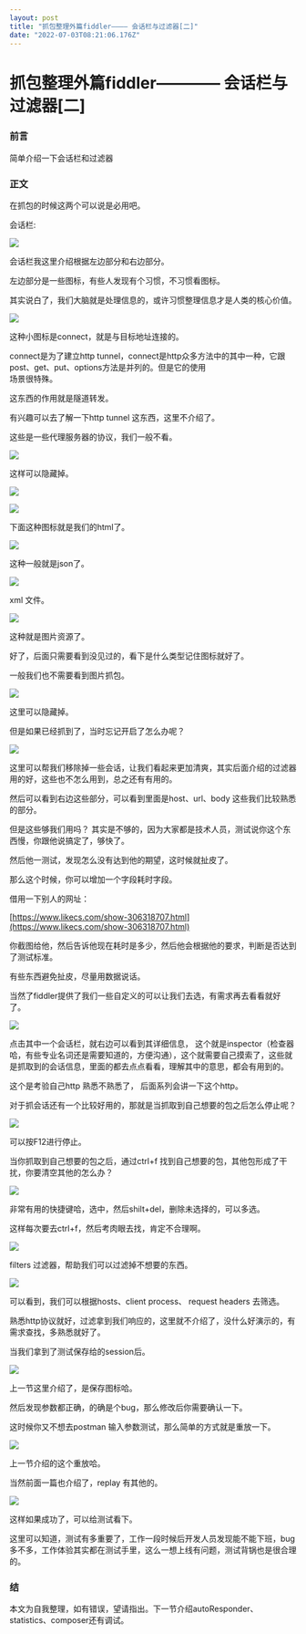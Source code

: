 ```yaml
---
layout: post
title: "抓包整理外篇fiddler———— 会话栏与过滤器[二]"
date: "2022-07-03T08:21:06.176Z"
---
```

抓包整理外篇fiddler———— 会话栏与过滤器\[二\]
==============================

### 前言

简单介绍一下会话栏和过滤器

### 正文

在抓包的时候这两个可以说是必用吧。

会话栏:

![](https://img2022.cnblogs.com/blog/1289794/202207/1289794-20220702220649058-958566123.png)

会话栏我这里介绍根据左边部分和右边部分。

左边部分是一些图标，有些人发现有个习惯，不习惯看图标。

其实说白了，我们大脑就是处理信息的，或许习惯整理信息才是人类的核心价值。

![](https://img2022.cnblogs.com/blog/1289794/202207/1289794-20220702221007818-1986904073.png)

这种小图标是connect，就是与目标地址连接的。

connect是为了建⽴http tunnel，connect是http众多⽅法中的其中⼀种，它跟post、get、put、options⽅法是并列的。但是它的使⽤  
场景很特殊。

这东西的作用就是隧道转发。

有兴趣可以去了解一下http tunnel 这东西，这里不介绍了。

这些是一些代理服务器的协议，我们一般不看。

![](https://img2022.cnblogs.com/blog/1289794/202207/1289794-20220702223953229-922149361.png)

这样可以隐藏掉。

![](https://img2022.cnblogs.com/blog/1289794/202207/1289794-20220702224027209-2077974104.png)

![](https://img2022.cnblogs.com/blog/1289794/202207/1289794-20220702224048087-213662098.png)

下面这种图标就是我们的html了。

![](https://img2022.cnblogs.com/blog/1289794/202207/1289794-20220702224205449-486468089.png)

这种一般就是json了。

![](https://img2022.cnblogs.com/blog/1289794/202207/1289794-20220702224220791-273841764.png)

xml 文件。

![](https://img2022.cnblogs.com/blog/1289794/202207/1289794-20220702224235945-385854740.png)

这种就是图片资源了。

好了，后面只需要看到没见过的，看下是什么类型记住图标就好了。

一般我们也不需要看到图片抓包。

![](https://img2022.cnblogs.com/blog/1289794/202207/1289794-20220702224327183-1405931679.png)

这里可以隐藏掉。

但是如果已经抓到了，当时忘记开启了怎么办呢？

![](https://img2022.cnblogs.com/blog/1289794/202207/1289794-20220702231627367-1747440867.png)

这里可以帮我们移除掉一些会话，让我们看起来更加清爽，其实后面介绍的过滤器用的好，这些也不怎么用到，总之还有有用的。

然后可以看到右边这些部分，可以看到里面是host、url、body 这些我们比较熟悉的部分。

但是这些够我们用吗？ 其实是不够的，因为大家都是技术人员，测试说你这个东西慢，你跟他说搞定了，够快了。

然后他一测试，发现怎么没有达到他的期望，这时候就扯皮了。

那么这个时候，你可以增加一个字段耗时字段。

借用一下别人的网址：

[https://www.likecs.com/show-306318707.html](https://www.likecs.com/show-306318707.html)

你截图给他，然后告诉他现在耗时是多少，然后他会根据他的要求，判断是否达到了测试标准。

有些东西避免扯皮，尽量用数据说话。

当然了fiddler提供了我们一些自定义的可以让我们去选，有需求再去看看就好了。

![](https://img2022.cnblogs.com/blog/1289794/202207/1289794-20220702230333112-311303312.png)

点击其中一个会话栏，就右边可以看到其详细信息， 这个就是inspector（检查器哈，有些专业名词还是需要知道的，方便沟通），这个就需要自己摸索了，这些就是抓取到的会话信息，里面的都去点点看看，理解其中的意思，都会有用到的。

这个是考验自己http 熟悉不熟悉了， 后面系列会讲一下这个http。

对于抓会话还有一个比较好用的，那就是当抓取到自己想要的包之后怎么停止呢？

![](https://img2022.cnblogs.com/blog/1289794/202207/1289794-20220702230728389-1462086840.png)

可以按F12进行停止。

当你抓取到自己想要的包之后，通过ctrl+f 找到自己想要的包，其他包形成了干扰，你要清空其他的怎么办？

![](https://img2022.cnblogs.com/blog/1289794/202207/1289794-20220702230922471-1433966404.png)

非常有用的快捷键哈，选中，然后shilt+del，删除未选择的，可以多选。

这样每次要去ctrl+f，然后考肉眼去找，肯定不合理啊。

![](https://img2022.cnblogs.com/blog/1289794/202207/1289794-20220702231126797-352412724.png)

filters 过滤器，帮助我们可以过滤掉不想要的东西。

![](https://img2022.cnblogs.com/blog/1289794/202207/1289794-20220702231252776-1772876287.png)

可以看到，我们可以根据hosts、client process、 request headers 去筛选。

熟悉http协议就好，过滤拿到我们响应的，这里就不介绍了，没什么好演示的，有需求查找，多熟悉就好了。

当我们拿到了测试保存给的session后。

![](https://img2022.cnblogs.com/blog/1289794/202207/1289794-20220702231826105-47364812.png)

上一节这里介绍了，是保存图标哈。

然后发现参数都正确，的确是个bug，那么修改后你需要确认一下。

这时候你又不想去postman 输入参数测试，那么简单的方式就是重放一下。

![](https://img2022.cnblogs.com/blog/1289794/202207/1289794-20220702232034869-1639487829.png)

上一节介绍的这个重放哈。

当然前面一篇也介绍了，replay 有其他的。

![](https://img2022.cnblogs.com/blog/1289794/202207/1289794-20220702232125916-1254471800.png)

这样如果成功了，可以给测试看下。

这里可以知道，测试有多重要了，工作一段时候后开发人员发现能不能下班，bug 多不多，工作体验其实都在测试手里，这么一想上线有问题，测试背锅也是很合理的。

### 结

本文为自我整理，如有错误，望请指出。下一节介绍autoResponder、statistics、composer还有调试。